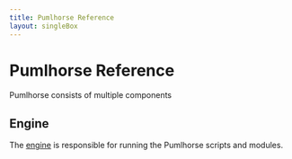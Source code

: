 ```yaml
---
title: Pumlhorse Reference
layout: singleBox
---
```


# Pumlhorse Reference

Pumlhorse consists of multiple components

## Engine

The [engine](/reference/engine) is responsible for running the Pumlhorse scripts and modules.